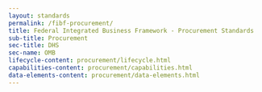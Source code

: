 ```yaml
---
layout: standards
permalink: /fibf-procurement/
title: Federal Integrated Business Framework - Procurement Standards
sub-title: Procurement
sec-title: DHS
sec-name: OMB
lifecycle-content: procurement/lifecycle.html
capabilities-content: procurement/capabilities.html
data-elements-content: procurement/data-elements.html
---
```

